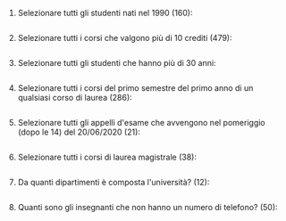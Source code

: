 1. Selezionare tutti gli studenti nati nel 1990 (160):

```sql

```

2. Selezionare tutti i corsi che valgono più di 10 crediti (479):

```sql

```

3. Selezionare tutti gli studenti che hanno più di 30 anni:

```sql

```

4. Selezionare tutti i corsi del primo semestre del primo anno di un qualsiasi corso di
   laurea (286):

```sql

```

5. Selezionare tutti gli appelli d'esame che avvengono nel pomeriggio (dopo le 14) del
   20/06/2020 (21):

```sql

```

6. Selezionare tutti i corsi di laurea magistrale (38):

```sql

```

7. Da quanti dipartimenti è composta l'università? (12):

```sql

```

8. Quanti sono gli insegnanti che non hanno un numero di telefono? (50):

```sql

```
